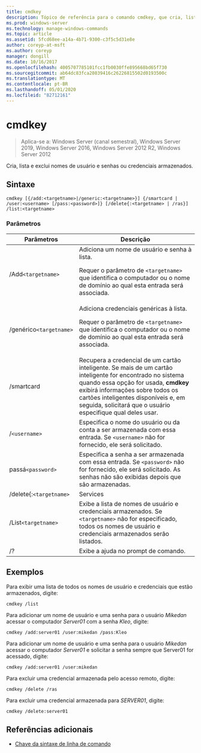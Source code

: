 ```yaml
---
title: cmdkey
description: Tópico de referência para o comando cmdkey, que cria, lista e exclui nomes de usuário e senhas ou credenciais armazenadas.
ms.prod: windows-server
ms.technology: manage-windows-commands
ms.topic: article
ms.assetid: 5fcd68ee-a14a-4b71-9300-c3f5c5d31e8e
author: coreyp-at-msft
ms.author: coreyp
manager: dongill
ms.date: 10/16/2017
ms.openlocfilehash: 4005707785101fcc1fb0030ffe895668bd65f730
ms.sourcegitcommit: ab64dc83fca28039416c26226815502d0193500c
ms.translationtype: MT
ms.contentlocale: pt-BR
ms.lasthandoff: 05/01/2020
ms.locfileid: "82712161"
---
```

# <a name="cmdkey"></a>cmdkey

> Aplica-se a: Windows Server (canal semestral), Windows Server 2019, Windows Server 2016, Windows Server 2012 R2, Windows Server 2012

Cria, lista e exclui nomes de usuário e senhas ou credenciais armazenados.

## <a name="syntax"></a>Sintaxe

```
cmdkey [{/add:<targetname>|/generic:<targetname>}] {/smartcard | /user:<username> [/pass:<password>]} [/delete{:<targetname> | /ras}] /list:<targetname>
```

### <a name="parameters"></a>Parâmetros

| Parâmetros | Descrição |
| ---------- | ----------- |
| /Add`<targetname>` | Adiciona um nome de usuário e senha à lista.<p>Requer o parâmetro de `<targetname>` que identifica o computador ou o nome de domínio ao qual esta entrada será associada. |
| /genérico`<targetname>` | Adiciona credenciais genéricas à lista.<p>Requer o parâmetro de `<targetname>` que identifica o computador ou o nome de domínio ao qual esta entrada será associada. |
| /smartcard | Recupera a credencial de um cartão inteligente. Se mais de um cartão inteligente for encontrado no sistema quando essa opção for usada, **cmdkey** exibirá informações sobre todos os cartões inteligentes disponíveis e, em seguida, solicitará que o usuário especifique qual deles usar. |
| /`<username>` | Especifica o nome do usuário ou da conta a ser armazenada com essa entrada. Se `<username>` não for fornecido, ele será solicitado. |
|passá`<password>` | Especifica a senha a ser armazenada com essa entrada. Se `<password>` não for fornecido, ele será solicitado. As senhas não são exibidas depois que são armazenadas. |
| /delete{:`<targetname>` | Services | Exclui um nome de usuário e uma senha da lista. Se `<targetname>` for especificado, essa entrada será excluída. Se `/ras` for especificado, a entrada de acesso remoto armazenada será excluída. |
| /List`<targetname>` | Exibe a lista de nomes de usuário e credenciais armazenados. Se `<targetname>` não for especificado, todos os nomes de usuário e credenciais armazenados serão listados. |
| /? | Exibe a ajuda no prompt de comando. |

## <a name="examples"></a>Exemplos

Para exibir uma lista de todos os nomes de usuário e credenciais que estão armazenados, digite:

```
cmdkey /list
```

Para adicionar um nome de usuário e uma senha para o usuário *Mikedan* acessar o computador *Server01* com a senha *Kleo*, digite:

```
cmdkey /add:server01 /user:mikedan /pass:Kleo
```

Para adicionar um nome de usuário e uma senha para o usuário *Mikedan* acessar o computador *Server01* e solicitar a senha sempre que Server01 for acessado, digite:

```
cmdkey /add:server01 /user:mikedan
```

Para excluir uma credencial armazenada pelo acesso remoto, digite:

```
cmdkey /delete /ras
```

Para excluir uma credencial armazenada para *SERVER01*, digite:

```
cmdkey /delete:server01
```

## <a name="additional-references"></a>Referências adicionais

- [Chave da sintaxe de linha de comando](command-line-syntax-key.md)
